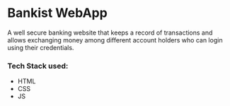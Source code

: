 # Bankist WebApp

A well secure banking website that keeps a record of transactions and allows exchanging money among different account holders who can login using their credentials.

### Tech Stack used:
- HTML
- CSS
- JS